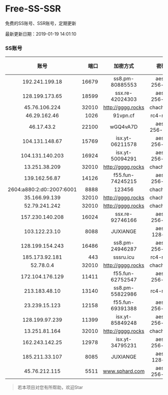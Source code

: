 # Free-SS-SSR

免费的SS账号、SSR账号，定期更新

最新更新日期：2019-01-19 14:01:10 

### SS账号
|账号|端口|加密方式|密码|更新时间|国家|
|:-----:|-----:|:----:|:----:|:----:|:----:|
|192.241.199.18|16679|ss8.pm-80885553|aes-256-cfb|13:57:04|US|
|128.199.173.65|18599|ssx.re-42024303|aes-256-cfb|13:57:06|SG|
|45.76.106.224|32010|http://gggg.rocks|chacha20|13:57:17|JP|
|46.29.162.46|1026|91vpn.cf|rc4-md5|13:57:14|RU|
|46.17.43.2|22100|wGQ4vA7D|aes-256-gcm|13:57:15|RU|
|104.131.148.67|15769|isx.yt-06211578|aes-256-cfb|13:57:04|US|
|104.131.140.203|16924|isx.yt-50094291|aes-256-cfb|13:57:04|US|
|13.251.38.209|32010|http://gggg.rocks|chacha20|13:57:06|SG|
|139.162.56.87|14126|f55.fun-74245215|aes-256-cfb|13:57:06|SG|
|2604:a880:2:d0::2007:6001|8888|123456|chacha20|13:57:12|US|
|35.166.99.139|32010|http://gggg.rocks|chacha20|13:57:13|US|
|52.79.241.242|32010|http://gggg.rocks|chacha20|13:57:25|KR|
|157.230.140.208|16024|ssx.re-92746166|aes-256-cfb|13:57:06|US|
|103.122.23.10|8088|JUXIANGE|aes-128-ctr|13:57:08|US|
|128.199.154.243|16486|ss8.pm-24946287|aes-256-cfb|13:57:06|SG|
|185.173.92.181|443|sssru.icu|rc4-md5|13:57:42|RU|
|52.78.0.4|32010|http://gggg.rocks|chacha20|13:57:13|KR|
|172.104.176.129|11411|f55.fun-62752547|aes-256-cfb|13:57:06|SG|
|213.183.48.10|13140|ss8.pm-55822986|rc4-md5|13:57:05|RU|
|23.239.15.123|12158|f55.fun-69391388|aes-256-cfb|13:57:04|US|
|128.199.97.239|11399|isx.yt-85849248|aes-256-cfb|13:57:06|SG|
|13.251.81.164|32010|http://gggg.rocks|chacha20|13:57:14|SG|
|162.243.142.25|12978|isx.yt-34795231|aes-256-cfb|13:57:04|US|
|185.211.33.107|8085|JUXIANGE|aes-128-ctr|13:57:11|US|
|45.76.212.115|5511|www.sphard.com|aes-256-cfb|13:57:05|JP|


> 若本项目对您有所帮助，欢迎Star